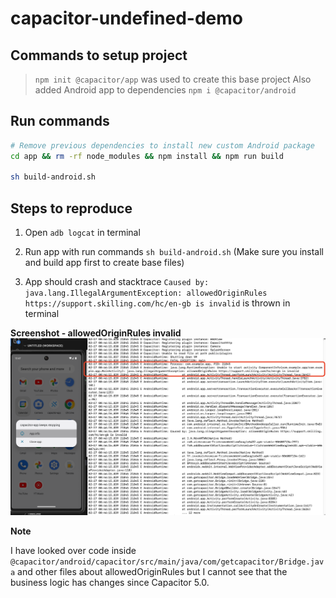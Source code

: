 # capacitor-undefined-demo

## Commands to setup project
> `npm init @capacitor/app` was used to create this base project 
> Also added Android app to dependencies `npm i @capacitor/android`

## Run commands

```bash
# Remove previous dependencies to install new custom Android package
cd app && rm -rf node_modules && npm install && npm run build

sh build-android.sh
```

## Steps to reproduce

1. Open `adb logcat` in terminal 

2. Run app with run commands `sh build-android.sh` (Make sure you install and build app first to create base files)

2. App should crash and stacktrace `Caused by: java.lang.IllegalArgumentException: allowedOriginRules https://support.skilling.com/hc/en-gb is invalid` is thrown in terminal

**Screenshot - allowedOriginRules invalid**
![allowedOriginRules invalid](./screenshots/stacktrace.png)

**Note**

I have looked over code inside `@capacitor/android/capacitor/src/main/java/com/getcapacitor/Bridge.java` and other files about allowedOriginRules but I cannot see that the business logic has changes since Capacitor 5.0.
